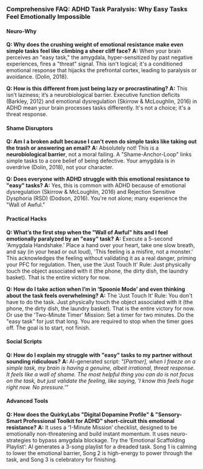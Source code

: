 ### **Comprehensive FAQ: ADHD Task Paralysis: Why Easy Tasks Feel Emotionally Impossible**

#### **Neuro-Why**

**Q: Why does the crushing weight of emotional resistance make even simple tasks feel like climbing a sheer cliff face?**
**A:** When your brain perceives an "easy task," the amygdala, hyper-sensitized by past negative experiences, fires a "threat" signal. This isn't logical; it's a conditioned emotional response that hijacks the prefrontal cortex, leading to paralysis or avoidance. (Dolin, 2018).

**Q: How is this different from just being lazy or procrastinating?**
**A:** This isn’t laziness; it’s a neurobiological barrier. Executive function deficits (Barkley, 2012) and emotional dysregulation (Skirrow & McLoughlin, 2016) in ADHD mean your brain processes tasks differently. It's not a choice; it's a threat response.

#### **Shame Disruptors**

**Q: Am I a broken adult because I can't even do simple tasks like taking out the trash or answering an email?**
**A:** Absolutely not! This is a **neurobiological barrier**, not a moral failing. A "Shame-Anchor-Loop" links simple tasks to a core belief of being defective. Your amygdala is in overdrive (Dolin, 2018), not your character.

**Q: Does everyone with ADHD struggle with this emotional resistance to "easy" tasks?**
**A:** Yes, this is common with ADHD because of emotional dysregulation (Skirrow & McLoughlin, 2016) and Rejection Sensitive Dysphoria (RSD) (Dodson, 2016). You're not alone; many experience the "Wall of Awful."

#### **Practical Hacks**

**Q: What’s the first step when the "Wall of Awful" hits and I feel emotionally paralyzed by an "easy" task?**
**A:** Execute a 5-second 'Amygdala Handshake.' Place a hand over your heart, take one slow breath, and say (in your head or out loud), 'This feeling is a misfire, not a monster.' This acknowledges the feeling without validating it as a real danger, priming your PFC for regulation. Then, use the 'Just Touch It' Rule: Just physically touch the object associated with it (the phone, the dirty dish, the laundry basket). That is the entire victory for now.

**Q: How do I take action when I’m in ‘Spoonie Mode’ and even thinking about the task feels overwhelming?**
**A:** The 'Just Touch It' Rule: You don't have to do the task. Just physically touch the object associated with it (the phone, the dirty dish, the laundry basket). That is the entire victory for now. Or use the 'Two-Minute Timer' Mission: Set a timer for two minutes. Do the "easy task" for just that long. You are required to stop when the timer goes off. The goal is to start, not finish.

#### **Social Scripts**

**Q: How do I explain my struggle with "easy" tasks to my partner without sounding ridiculous?**
**A:** AI-generated script: *"[Partner], when I freeze on a simple task, my brain is having a genuine, albeit irrational, threat response. It feels like a wall of shame. The most helpful thing you can do is not focus on the task, but just validate the feeling, like saying, 'I know this feels huge right now. No pressure.'"*

#### **Advanced Tools**

**Q: How does the QuirkyLabs "Digital Dopamine Profile" & "Sensory-Smart Professional Toolkit for ADHD" short-circuit this emotional resistance?**
**A:** It uses a ‘1-Minute Mission’ checklist, designed to be emotionally non-threatening and build instant momentum. It uses neuro-strategies to bypass amygdala blockage. Try the ‘Emotional Scaffolding Playlist’: AI generates a 3-song playlist for a dreaded task. Song 1 is calming to lower the emotional barrier, Song 2 is high-energy to power through the task, and Song 3 is celebratory for finishing.